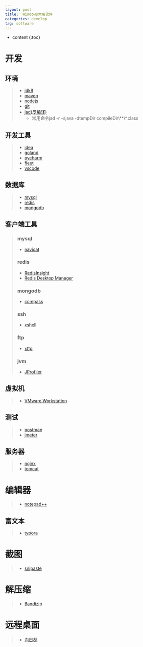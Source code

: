 ```yaml
---
layout: post
title:  Windows常用软件
categories: develop
tag: software
---
```



* content
{:toc}


# 开发

## 环境
> + <a href="https://www.oracle.com/java/technologies/downloads/#java8" target="_blank">jdk8</a>
> + <a href="https://maven.apache.org/download.cgi" target="_blank">maven</a>
> + <a href="https://nodejs.org/en/download/" target="_blank">nodejs</a>
> + <a href="https://git-scm.com/downloads" target="_blank">git</a>
> + <a href="http://www.kpdus.com/jad.html#download" target="_blank">jad(反编译)</a><ul><li>常用命令jad -r -sjava -dtempDir compileDir\\**\\\*.class</li></ul>

## 开发工具
> + <a href="https://www.jetbrains.com.cn/idea/" target="_blank">idea</a>
> + <a href="https://www.jetbrains.com.cn/go/" target="_blank">goland</a>
> + <a href="https://www.jetbrains.com.cn/pycharm/" target="_blank">pycharm</a>
> + <a href="https://www.jetbrains.com.cn/fleet/" target="_blank">fleet</a>
> + <a href="https://code.visualstudio.com/" target="_blank">vscode</a>

## 数据库
> + <a href="https://dev.mysql.com/downloads/mysql/" target="_blank">mysql</a>
> + <a href="https://github.com/microsoftarchive/redis/releases" target="_blank">redis</a>
> + <a href="https://www.mongodb.com/try/download/community" target="_blank">mongodb</a>

## 客户端工具
> ### mysql
> + <a href="http://www.navicat.com.cn/download/navicat-premium" target="_blank">navicat</a>
> 
> ### redis
> + <a href="https://redis.com/redis-enterprise/redis-insight/" target="_blank">RedisInsight</a>
> + <a href="javascript:;">Redis Desktop Manager</a>
>
> ### mongodb
> + <a href="https://www.mongodb.com/try/download/compass" target="_blank">compass</a>
> 
> ### ssh
> + <a href="javascript:;">xshell</a>
> 
> ### ftp
> + <a href="javascript:;">xftp</a>
> 
> ### jvm
> + <a href="javascript:;">JProfiler</a>

## 虚拟机
> + <a href="javascript:;">VMware Workstation</a>

## 测试
> + <a href="https://www.postman.com/downloads/?utm_source=postman-home" target="_blank">postman</a>
> + <a href="https://jmeter.apache.org/download_jmeter.cgi" target="_blank">jmeter</a>

## 服务器
> + <a href="http://nginx.org/en/download.html" target="_blank">nginx</a>
> + <a href="https://tomcat.apache.org/download-10.cgi" target="_blank">tomcat</a>


# 编辑器

> + <a href="https://notepad-plus-plus.org/downloads/" target="_blank">notepad++</a>
## 富文本
> + <a href="https://typora.io/#download" target="_blank">typora</a>


# 截图

> + <a href="https://zh.snipaste.com/" target="_blank">snipaste</a>


# 解压缩

> + <a href="http://www.bandisoft.com/" target="_blank">Bandizip</a>


# 远程桌面

> + <a href="https://sunlogin.oray.com/download?categ=personal" target="_blank">向日葵</a>
